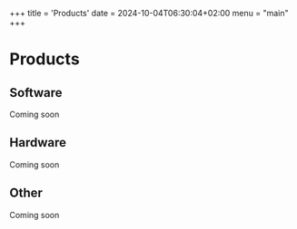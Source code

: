 +++
title = 'Products'
date = 2024-10-04T06:30:04+02:00
menu = "main"
+++

# Products

## Software
Coming soon

## Hardware
Coming soon

## Other
Coming soon